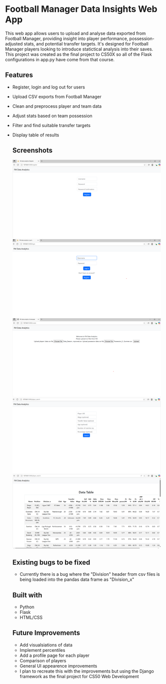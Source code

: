 # Football Manager Data Insights Web App 

This web app allows users to upload and analyse data exported from Football Manager, providing insight into player performance, possession-adjusted stats, and potential transfer targets. It's designed for Football Manager players looking to introduce statictical analysis into their saves. This project was created as the final project to CS50X so all of the Flask configurations in app.py have come from that course.

## Features 
- Register, login and log out for users
- Upload CSV exports from Football Manager
- Clean and preprocess player and team data
- Adjust stats based on team possession
- Filter and find suitable transfer targets
- Display table of results

  ## Screenshots
  ![Registration page](registration.png)
  ![Login page](Login.png)
  ![Upload page](Upload.png)
  ![Player search page](PLayer_search.png)
  ![Search results page](Results.png)

  ## Existing bugs to be fixed
  - Currently there is a bug where the "Division" header from csv files is being loaded into the pandas data frame as "Division_x"
 
  ## Built with
  - Python
  - Flask
  - HTML/CSS
 
  ## Future Improvements
  - Add visualsiations of data
  - Implement percentiles
  - Add a profile page for each player
  - Comparison of players
  - General UI appearence improvements
  - I plan to recreate this with the improvements but using the Django framework as the final project for CS50 Web Development
